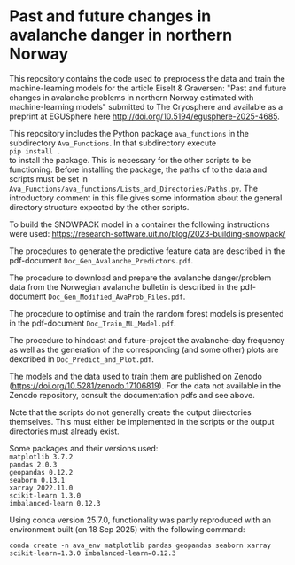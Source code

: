 # Past and future changes in avalanche danger in northern Norway
This repository contains the code used to preprocess the data and train the machine-learning models for the article Eiselt & Graversen: "Past and future changes in avalanche problems in northern Norway estimated with machine-learning models" submitted to The Cryosphere and available as a preprint at EGUSphere here http://doi.org/10.5194/egusphere-2025-4685.

This repository includes the Python package `ava_functions` in the subdirectory `Ava_Functions`. In that subdirectory execute <br>
`pip install .` <br>
to install the package. This is necessary for the other scripts to be functioning.
Before installing the package, the paths of to the data and scripts must be set in `Ava_Functions/ava_functions/Lists_and_Directories/Paths.py`. The introductory comment in this file gives some information about the general directory structure expected by the other scripts.

To build the SNOWPACK model in a container the following instructions were used: https://research-software.uit.no/blog/2023-building-snowpack/

The procedures to generate the predictive feature data are described in the pdf-document `Doc_Gen_Avalanche_Predictors.pdf`.

The procedure to download and prepare the avalanche danger/problem data from the Norwegian avalanche bulletin is described in the pdf-document `Doc_Gen_Modified_AvaProb_Files.pdf`.

The procedure to optimise and train the random forest models is presented in the pdf-document `Doc_Train_ML_Model.pdf`.

The procedure to hindcast and future-project the avalanche-day frequency as well as the generation of the corresponding (and some other) plots are dexcribed in `Doc_Predict_and_Plot.pdf`. 

The models and the data used to train them are published on Zenodo (https://doi.org/10.5281/zenodo.17106819). For the data not available in the Zenodo repository, consult the documentation pdfs and see above.

Note that the scripts do not generally create the output directories themselves. This must either be implemented in the scripts or the output directories must already exist.

Some packages and their versions used: <br>
`matplotlib 3.7.2` <br>
`pandas 2.0.3` <br>
`geopandas 0.12.2` <br>
`seaborn 0.13.1` <br>
`xarray 2022.11.0` <br>
`scikit-learn 1.3.0` <br>
`imbalanced-learn 0.12.3` <br>

Using conda version 25.7.0, functionality was partly reproduced with an environment built (on 18 Sep 2025) with the following command:

`conda create -n ava_env matplotlib pandas geopandas seaborn xarray scikit-learn=1.3.0 imbalanced-learn=0.12.3` 

